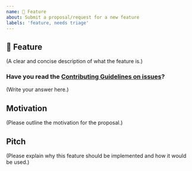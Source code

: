 ```yaml
---
name: 🚀 Feature
about: Submit a proposal/request for a new feature
labels: 'feature, needs triage'
---
```


<!--
  Consider requesting the feature on https://docusaurus-2.netlify.com/feedback/ instead.
  Feature requests on v1 are more likely to be missed as we're focusing on building v2.
-->

## 🚀 Feature

(A clear and concise description of what the feature is.)

### Have you read the [Contributing Guidelines on issues](https://github.com/facebook/docusaurus/blob/master/CONTRIBUTING.md#reporting-new-issues)?

(Write your answer here.)

## Motivation

(Please outline the motivation for the proposal.)

## Pitch

(Please explain why this feature should be implemented and how it would be used.)

<!--
  What happens if you skip this step?

  Someone will read your feature proposal and maybe will be able to help you,
  but it's unlikely that it will get much attention from the team. Eventually,
  the issue will likely get closed in favor of issues that have better explanations

  Thanks for helping us help you!
-->
